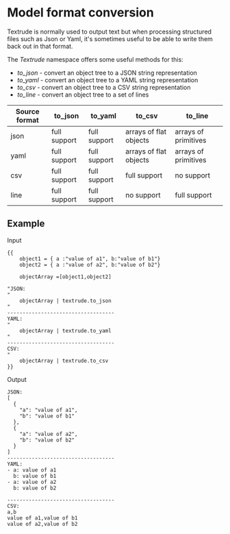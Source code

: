 # Model format conversion

Textrude is normally used to output text but when processing structured files such as Json or Yaml, it's sometimes useful to be able to write them back out in that format.  

The *Textrude* namespace offers some useful methods for this:

- *to_json* - convert an object tree to a JSON string representation
- *to_yaml* - convert an object tree to a YAML string representation
- *to_csv*  - convert an object tree to a CSV string representation
- *to_line* - convert an object tree to a set of lines


Source format  | to_json | to_yaml | to_csv | to_line
-------- | ------|----------|--|-- 
json | full support| full support| arrays of flat objects | arrays of primitives  
yaml |full support|full support| arrays of flat objects |arrays of primitives
csv|  full support | full support|full support| no support
line|full support|full support|no support | full support

## Example
Input
```
{{
    object1 = { a :"value of a1", b:"value of b1"}
    object2 = { a :"value of a2", b:"value of b2"}

    objectArray =[object1,object2]

"JSON:
"
    objectArray | textrude.to_json
" 
-----------------------------------
YAML:
"
    objectArray | textrude.to_yaml
" 
-----------------------------------
CSV:
"
    objectArray | textrude.to_csv
}}

```

Output
```
JSON:
[
  {
    "a": "value of a1",
    "b": "value of b1"
  },
  {
    "a": "value of a2",
    "b": "value of b2"
  }
] 
-----------------------------------
YAML:
- a: value of a1
  b: value of b1
- a: value of a2
  b: value of b2
 
-----------------------------------
CSV:
a,b
value of a1,value of b1
value of a2,value of b2

```